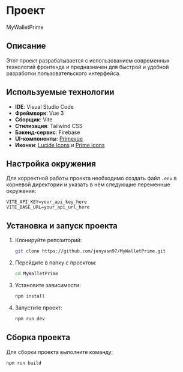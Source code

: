 # Проект

MyWalletPrime

## Описание

Этот проект разрабатывается с использованием современных технологий фронтенда и предназначен для быстрой и удобной разработки пользовательского интерфейса.

## Используемые технологии

- **IDE**: Visual Studio Code
- **Фреймворк**: Vue 3
- **Сборщик**: Vite
- **Стилизация**: Tailwind CSS
- **Бэкенд-сервис**: Firebase
- **UI-компоненты**: [Primevue](https://primevue.org/)
- **Иконки**: [Lucide Icons](https://lucide.dev/icons/) и [Prime icons](https://primevue.org/icons/)

## Настройка окружения

Для корректной работы проекта необходимо создать файл `.env` в корневой директории и указать в нём следующие переменные окружения:

```
VITE_API_KEY=your_api_key_here
VITE_BASE_URL=your_api_url_here
```

## Установка и запуск проекта

1. Клонируйте репозиторий:
   ```sh
   git clone https://github.com/jenyasn97/MyWalletPrime.git
   ```
2. Перейдите в папку с проектом:
   ```sh
   cd MyWalletPrime
   ```
3. Установите зависимости:
   ```sh
   npm install
   ```
4. Запустите проект:
   ```sh
   npm run dev
   ```

## Сборка проекта

Для сборки проекта выполните команду:

```sh
npm run build
```
